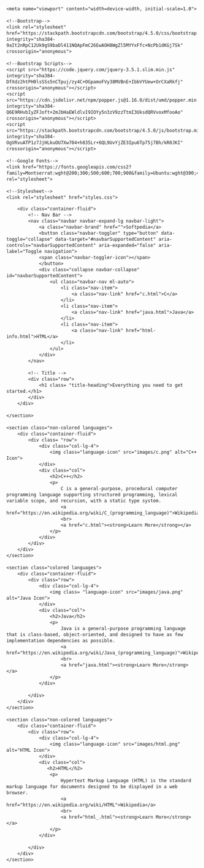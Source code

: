 <!DOCTYPE html>
<html lang="en">
<head>
    <meta charset="UTF-8">
    <title>Softpedia</title>

    <meta name="viewport" content="width=device-width, initial-scale=1.0">

    <!--Bootstrap-->
    <link rel="stylesheet" href="https://stackpath.bootstrapcdn.com/bootstrap/4.5.0/css/bootstrap.min.css" integrity="sha384-9aIt2nRpC12Uk9gS9baDl411NQApFmC26EwAOH8WgZl5MYYxFfc+NcPb1dKGj7Sk" crossorigin="anonymous">
  
    <!--Bootstrap Scripts-->
    <script src="https://code.jquery.com/jquery-3.5.1.slim.min.js" integrity="sha384-DfXdz2htPH0lsSSs5nCTpuj/zy4C+OGpamoFVy38MVBnE+IbbVYUew+OrCXaRkfj" crossorigin="anonymous"></script>
    <script src="https://cdn.jsdelivr.net/npm/popper.js@1.16.0/dist/umd/popper.min.js" integrity="sha384-Q6E9RHvbIyZFJoft+2mJbHaEWldlvI9IOYy5n3zV9zzTtmI3UksdQRVvoxMfooAo" crossorigin="anonymous"></script>
    <script src="https://stackpath.bootstrapcdn.com/bootstrap/4.5.0/js/bootstrap.min.js" integrity="sha384-OgVRvuATP1z7JjHLkuOU7Xw704+h835Lr+6QL9UvYjZE3Ipu6Tp75j7Bh/kR0JKI" crossorigin="anonymous"></script>
    
    <!--Google Fonts-->
    <link href="https://fonts.googleapis.com/css2?family=Montserrat:wght@200;300;500;600;700;900&family=Ubuntu:wght@300;400;700&display=swap" rel="stylesheet">
  
    <!--Stylesheet-->
    <link rel="stylesheet" href="styles.css">
</head>

<body>
    <section class= "colored" id="nav-title">

        <div class="container-fluid">
            <!-- Nav Bar -->
            <nav class="navbar navbar-expand-lg navbar-light">
                <a class="navbar-brand" href="">Softpedia</a>
                <button class="navbar-toggler" type="button" data-toggle="collapse" data-target="#navbarSupportedContent" aria-controls="navbarSupportedContent" aria-expanded="false" aria-label="Toggle navigation">
                <span class="navbar-toggler-icon"></span>
                </button>
                <div class="collapse navbar-collapse" id="navbarSupportedContent">
                    <ul class="navbar-nav ml-auto">
                        <li class="nav-item">
                            <a class="nav-link" href="c.html">C</a>
                        </li>
                        <li class="nav-item">
                            <a class="nav-link" href="java.html">Java</a>
                        </li>
                        <li class="nav-item">
                            <a class="nav-link" href="html-info.html">HTML</a>
                        </li>
                    </ul>
                </div>
            </nav>

            <!-- Title -->
            <div class="row">
                <h1 class= "title-heading">Everything you need to get started.</h1>
            </div> 
        </div>

    </section>

    <section class="non-colored languages">
        <div class="container-fluid">
            <div class= "row">
                <div class="col-lg-4">
                    <img class="language-icon" src="images/c.png" alt="C++ Icon">
                </div>
                <div class="col">
                    <h2>C++</h2>
                    <p>
                        C is a general-purpose, procedural computer programming language supporting structured programming, lexical variable scope, and recursion, with a static type system.
                        <a href="https://en.wikipedia.org/wiki/C_(programming_language)">Wikipedia</a>
                        <br>
                        <a href="c.html"><strong>Learn More</strong></a>
                    </p>
                </div>
            </div>
        </div>
    </section>
        
    <section class="colored languages">
        <div class="container-fluid">
            <div class="row">
                <div class="col-lg-4">
                    <img class= "language-icon" src="images/java.png" alt="Java Icon">
                </div>
                <div class="col">
                    <h2>Java</h2>
                    <p>
                        Java is a general-purpose programming language that is class-based, object-oriented, and designed to have as few implementation dependencies as possible.
                        <a href="https://en.wikipedia.org/wiki/Java_(programming_language)">Wikipedia</a>
                        <br>
                        <a href="java.html"><strong>Learn More</strong></a>
                    </p>
                </div>
                
            </div>
        </div>
    </section>
        
    <section class="non-colored languages">
        <div class="container-fluid">
            <div class="row">
                <div class="col-lg-4">
                    <img class="language-icon" src="images/html.png" alt="HTML Icon">
                </div>
                <div class="col">
                   <h2>HTML</h2>
                    <p>
                        Hypertext Markup Language (HTML) is the standard markup language for documents designed to be displayed in a web browser.
                        <a href="https://en.wikipedia.org/wiki/HTML">Wikipedia</a>
                        <br>
                        <a href="html_.html"><strong>Learn More</strong></a>
                    </p>  
                </div>
                
            </div>
        </div>
    </section>
</body>
</html>
